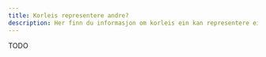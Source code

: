 ```yaml
---
title: Korleis representere andre?
description: Her finn du informasjon om korleis ein kan representere ei undereining, sletta eining eller korleis ein søkjer i meldingar på tvers av aktørar.
---
```


TODO